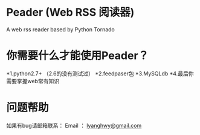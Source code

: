 Peader (Web RSS 阅读器)
======
A web rss reader based by Python Tornado

你需要什么才能使用Peader？
===========
*1.python2.7+ （2.6的没有测试过）
*2.feedpaser包
*3.MySQLdb
*4.最后你需要掌握web常有知识

问题帮助
=================
如果有bug请邮箱联系：
     Email ： lyanghwy@gmail.com